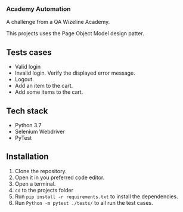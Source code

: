 ### Academy Automation

A challenge from a QA Wizeline Academy. 

This projects uses the Page Object Model design patter.

## Tests cases
* Valid login
* Invalid login.  Verify the displayed error message.
* Logout.
* Add an item to the cart.
* Add some items to the cart.

## Tech stack
* Python 3.7
* Selenium Webdriver
* PyTest

## Installation
1. Clone the repository.
2. Open it in you preferred code editor.
3. Open a terminal.
4. `cd` to the projects folder
5. Run `pip install -r requirements.txt` to install the dependencies.
6. Run `Python -m pytest ./tests/` to all run the test cases.
